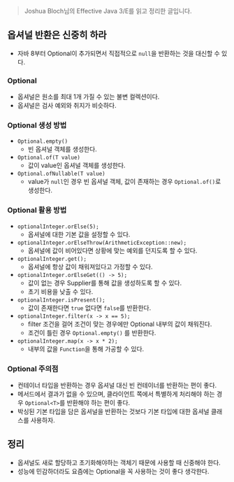 > Joshua Bloch님의 Effective Java 3/E를 읽고 정리한 글입니다.
> 

## 옵셔널 반환은 신중히 하라

- 자바 8부터 Optional이 추가되면서 직접적으로 `null`을 반환하는 것을 대신할 수 있다.

### Optional

- 옵셔널은 원소를 최대 1개 가질 수 있는 불변 컬렉션이다.
- 옵셔널은 검사 예외와 취지가 비슷하다.

### Optional 생성 방법

- `Optional.empty()`
    - 빈 옵셔널 객체를 생성한다.
- `Optional.of(T value)`
    - 값이 value인 옵셔널 객체를 생성한다.
- `Optional.ofNullable(T value)`
    - value가 `null`인 경우 빈 옵셔널 객체, 값이 존재하는 경우 `Optional.of()`로 생성한다.

### Optional 활용 방법

- `optionalInteger.orElse(5);`
    - 옵셔널에 대한 기본 값을 설정할 수 있다.
- `optionalInteger.orElseThrow(ArithmeticException::new);`
    - 옵셔널에 값이 비어있다면 상황에 맞는 예외를 던지도록 할 수 있다.
- `optionalInteger.get();`
    - 옵셔널에 항상 값이 채워져있다고 가정할 수 있다.
- `optionalInteger.orElseGet(() -> 5);`
    - 값이 없는 경우 Supplier를 통해 값을 생성하도록 할 수 있다.
    - 초기 비용을 낮출 수 있다.
- `optionalInteger.isPresent();`
    - 값이 존재한다면 `true` 없다면 `false`를 반환한다.
- `optionalInteger.filter(x -> x == 5);`
    - filter 조건을 걸어 조건이 맞는 경우에만 Optional 내부의 값이 채워진다.
    - 조건이 틀린 경우 `Optional.empty()` 를 반환한다.
- `optionalInteger.map(x -> x * 2);`
    - 내부의 값을 `Function`을 통해 가공할 수 있다.

### Optional 주의점

- 컨테이너 타입을 반환하는 경우 옵셔널 대신 빈 컨테이너를 반환하는 편이 좋다.
- 메서드에서 결과가 없을 수 있으며, 클라이언트 쪽에서 특별하게 처리해야 하는 경우 `Optional<T>`를 반환해야 하는 편이 좋다.
- 박싱된 기본 타입을 담은 옵셔널을 반환하는 것보다 기본 타입에 대한 옵셔널 클래스를 사용하자.

## 정리

- 옵셔널도 새로 할당하고 초기화해야하는 객체기 때문에 사용할 때 신중해야 한다.
- 성능에 민감하더라도 요즘에는 Optional을 꼭 사용하는 것이 좋다 생각한다.